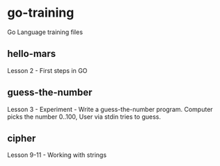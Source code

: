 # go-training
Go Language training files

## hello-mars
Lesson 2 - First steps in GO

## guess-the-number
Lesson 3 - Experiment - Write a guess-the-number program. Computer picks the number 0..100, User via stdin tries to guess.

## cipher
Lesson 9-11 - Working with strings